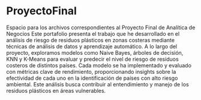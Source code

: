 # ProyectoFinal
Espacio para los archivos correspondientes al Proyecto Final de Analítica de Negocios
Este portafolio presenta el trabajo que he desarrollado en el análisis de riesgo de residuos plásticos en zonas costeras mediante técnicas de análisis de datos y aprendizaje automático. A lo largo del proyecto, exploramos modelos como Naive Bayes, árboles de decisión, KNN y K-Means para evaluar y predecir el nivel de riesgo de residuos costeros de distintos países. Cada modelo se ha implementado y evaluado con métricas clave de rendimiento, proporcionando insights sobre la efectividad de cada uno en la identificación de países con alto riesgo ambiental. Este análisis busca contribuir al entendimiento y manejo de los residuos plásticos en áreas vulnerables.
